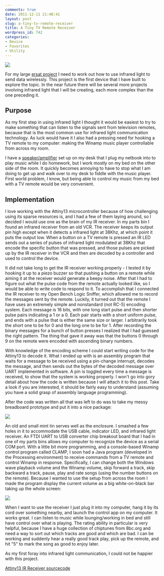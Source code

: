 ```yaml
---
comments: true
date: 2011-12-11 21:48:41
layout: post
slug: a-tiny-tv-remote-receiver
title: A Tiny TV Remote Receiver
wordpress_id: 742
categories:
- Device
- Favorites
- Utility
---
```


[![](http://www.hackniac.com/blog/wp-content/uploads/2011/12/front_face-1024x768.jpg)](http://www.hackniac.com/blog/wp-content/uploads/2011/12/front_face-e1323636373580.jpg)

For my large [ersat project](http://www.hackniac.com/posts/ersat-teaser.html) I need to work out how to use infrared light to send data wirelessly. This project is the first device that I have built to explore the topic. In the near future there will be several more projects involving infrared light that I will be creating, each more complex than the one preceding it.

<!--more-->

Purpose
-------

As my first step in using infrared light I thought it would be easiest to try to make something that can listen to the signals sent from television remotes, because that is the most common use for infrared light communication technology. As luck would have it I also had a pressing need for hooking a TV remote to my computer: making the Winamp music player controllable from across my room.

I have a [speaker/amplifier](http://www.hackniac.com/posts/simple-amplifying-speaker.html) set up on my desk that I plug my netbook into to play music while I do homework, but I work mostly on my bed on the other side of the room. It quickly becomes annoying to have to stop what I am doing to get up and walk over to my desk to fiddle with the music player. First world problem, I know, but being able to control my music from my bed with a TV remote would be very convenient.


Implementation
--------------

I love working with the Attiny13 microcontroller because of how challenging using its sparse resources is, and I had a few of them laying around, so I decided I would use one as the brain of my IR receiver. In my parts bin I found an infrared receiver from an old VCR. The receiver keeps its output pin high except when it detects a infrared light at 38Khz, at which point it puts the output low. When a button on a TV remote is pressed an IR LED sends out a series of pulses of infrared light modulated at 38Khz that encode the specific button that was pressed, and those pulses are picked up by the IR receiver in the VCR and then are decoded by a controller and used to control the device.

It did not take long to get the IR receiver working properly - I tested it by hooking it up to a piezo buzzer so that pushing a button on a remote while aiming it at the receiver would generate a beepy noise. After that I had to figure out what the pulse code from the remote actually looked like, so I would be able to write code to respond to it. To accomplish that I connected the IR receiver to my Open Bench Logic Sniffer, which allowed me to record the messages sent by the remote. Luckily, it turned out that the remote I have uses an extremely simple and nonstandard (not RC-5) encoding system. Each message is 16 bits, with one long start pulse and then shorter pulse pairs indicating a 1 or a 0. Each pair starts with a short uniform pulse, and ends with a pulse that is either the same size or larger. I arbitrarily took the short one to be for 0 and the long one to be for 1. After recording the binary messages for a bunch of button presses I realized that I had guessed the right pattern. The thing that gave it away was that the buttons 0 through 9 on the remote were encoded with ascending binary numbers.

With knowledge of the encoding scheme I could start writing code for the Attiny13 to decode it. What I ended up with is an assembly program that waits for a message to be received using a pin-change interrupt, decodes the message, and then sends out the bytes of the decoded message over UART implemented in software. A pin is toggled every time a message is received, to show that the system is working properly. I won't go into gory detail about how the code is written because I will attach it to this post. Take a look if you are interested, it should be fairly easy to understand (assuming you have a solid grasp of assembly language programming).

After the code was written all that was left to do was to take my messy breadboard prototype and put it into a nice package:

[![](http://www.hackniac.com/blog/wp-content/uploads/2011/12/labelled_guts-1024x1024.jpg)](http://www.hackniac.com/blog/wp-content/uploads/2011/12/labelled_guts-e1323636442572.jpg)

An old and small mint tin serves well as the enclosure. I smashed a few holes in it to accommodate the USB cable, indicator LED, and infrared light receiver. An FTDI UART to USB converter chip breakout board that I had in one of my parts bins allows my computer to recognize the device as a serial COM port. With a little bit more programming, and a console-based Winamp control program called CLAMP, I soon had a Java program (developed in the Processing environment) to receive commands from a TV remote and control Winamp in response. Specifically, I can change both the Windows wave playback volume and the Winamp volume, skip forward a track, skip backward a track, pause, play and rate songs (using the number buttons on the remote). Because I wanted to use the setup from across the room I made the program display the current volume as a big white-on-black bar taking up the whole screen:

[![](http://www.hackniac.com/blog/wp-content/uploads/2011/12/use2-1024x768.jpg)](http://www.hackniac.com/blog/wp-content/uploads/2011/12/use2-e1323636418462.jpg)

When I want to use the receiver I just plug it into my computer, hang it by its cord over something nearby, and launch the control app on my computer. It works great. I can listen to music while lounging/working in bed and still have control over what is playing. The rating ability in particular is very helpful, because I have a huge collection of chiptunes from 8bc.org and need a way to sort out which tracks are good and which are bad. I can be working and suddenly hear a really good track play, pick up the remote, and hit "5" to mark the song as good to enjoy later.

As my first foray into infrared light communication, I could not be happier with this project.

[Attiny13 IR Receiver sourcecode](http://www.hackniac.com/blog/wp-content/uploads/2011/12/IR_Control.zip)
